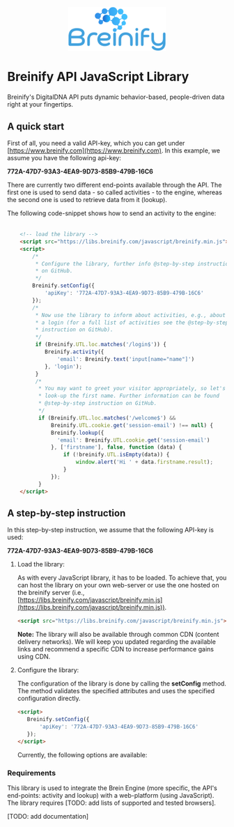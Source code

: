 <p align="center">
  <img src="https://raw.githubusercontent.com/Breinify/brein-api-library-javascript-browser/master/sample/img/logo.png" alt="Breinify API JavaScript Library" width="226">
</p>

<p align="center">
<h1 style="border-bottom:0px;padding-bottom:0.1em">Breinify API JavaScript Library</h1>
Breinify's DigitalDNA API puts dynamic behavior-based, people-driven data right at your fingertips.
</p>

## A quick start
First of all, you need a valid API-key, which you can get under [https://www.breinify.com](https://www.breinify.com). In this example, we assume you have the following api-key:

**772A-47D7-93A3-4EA9-9D73-85B9-479B-16C6**

There are currently two different end-points available through the API. The first one is used to send data - so called activities - to the engine, whereas the second one is used to retrieve data from it (lookup).

The following code-snippet shows how to send an activity to the engine:

```html

    <!-- load the library -->
    <script src="https://libs.breinify.com/javascript/breinify.min.js"></script>
    <script>
        /*
         * Configure the library, further info @step-by-step instruction
         * on GitHub.
         */
        Breinify.setConfig({
            'apiKey': '772A-47D7-93A3-4EA9-9D73-85B9-479B-16C6'
        });
        /*
         * Now use the library to inform about activities, e.g., about
         * a login (for a full list of activities see the @step-by-step
         * instruction on GitHub).
         */
         if (Breinify.UTL.loc.matches('/login$')) {
            Breinify.activity({
                'email': Breinify.text('input[name="name"]')
            }, 'login');
         }
         /*
          * You may want to greet your visitor appropriately, so let's
          * look-up the first name. Further information can be found
          * @step-by-step instruction on GitHub.
          */
          if (Breinify.UTL.loc.matches('/welcome$') &&
              Breinify.UTL.cookie.get('session-email') !== null) {
              Breinify.lookup({
                'email': Breinify.UTL.cookie.get('session-email')
              }, ['firstname'], false, function (data) {
                  if (!breinify.UTL.isEmpty(data)) {
                      window.alert('Hi ' + data.firstname.result);
                  }
              });
          }
    </script>
```

## A step-by-step instruction

In this step-by-step instruction, we assume that the following API-key is used:

**772A-47D7-93A3-4EA9-9D73-85B9-479B-16C6**

1. Load the library:

    As with every JavaScript library, it has to be loaded. To achieve that, you can host the library on your own web-server or use the one hosted on the breinify server (i.e., [https://libs.breinify.com/javascript/breinify.min.js](https://libs.breinify.com/javascript/breinify.min.js)).

    ```html
    <script src="https://libs.breinify.com/javascript/breinify.min.js"></script>
    ```

    **Note:** The library will also be available through common CDN (content delivery networks). We will keep you updated regarding the available links and recommend a specific CDN to increase performance gains using CDN.

2. Configure the library:

    The configuration of the library is done by calling the **setConfig** method. The method validates the specified attributes and uses the specified configuration directly.

    ```html
    <script>
       Breinify.setConfig({
           'apiKey': '772A-47D7-93A3-4EA9-9D73-85B9-479B-16C6'
       });
    </script>
    ```

    Currently, the following options are available:



### Requirements
This library is used to integrate the Brein Engine (more specific, the API's end-points: activity and lookup) with a web-platform (using JavaScript). The library requires [TODO: add lists of supported and tested browsers].

[TODO: add documentation]